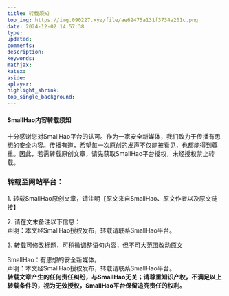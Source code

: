 ```yaml
---
title: 转载须知
top_img: https://img.090227.xyz/file/ae62475a131f3734a201c.png
date: 2024-12-02 14:57:38
type:
updated:
comments:
description:
keywords:
mathjax:
katex:
aside:
aplayer:
highlight_shrink:
top_single_background:
---
```

#### SmallHao内容转载须知

十分感谢您对SmallHao平台的认可。作为一家安全新媒体，我们致力于传播有思想的安全内容。传播有道，希望每一次原创的发声不仅能被看见，也都能得到尊重。因此，若需转载原创文章，请先获取SmallHao平台授权，未经授权禁止转载。

### 转载至网站平台：

1\. 转载SmallHao原创文章，请注明【原文来自SmallHao、原文作者以及原文链接】

2\. 请在文末备注以下信息：  
声明：本文经SmallHao授权发布，转载请联系SmallHao平台。

3\. 转载可修改标题，可稍微调整语句内容，但不可大范围改动原文
 
SmallHao：有思想的安全新媒体。  
声明：本文经SmallHao授权发布，转载请联系SmallHao平台。  
**转载文章产生的任何责任纠纷，与SmallHao无关；请尊重知识产权，不满足以上转载条件的，视为无效授权，SmallHao平台保留追究责任的权利。**